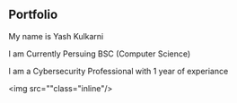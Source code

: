## Portfolio
My name is Yash Kulkarni

I am Currently Persuing BSC (Computer Science) 

I am a Cybersecurity Professional with 1 year of experiance

<img src=""class="inline"/>
